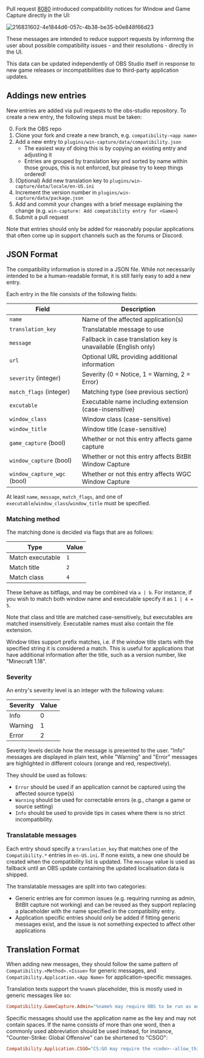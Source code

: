 Pull request [8080](https://github.com/obsproject/obs-studio/pull/8080) introduced compatibility notices for Window and Game Capture directly in the UI:

![216831602-4e1844d6-057c-4b38-be35-b0e848f66d23](https://user-images.githubusercontent.com/3123295/222756141-d15c9b6e-f8f6-486a-a673-4903e0169ed0.png)

These messages are intended to reduce support requests by informing the user about possible compatibility issues - and their resolutions - directly in the UI.

This data can be updated independently of OBS Studio itself in response to new game releases or incompatibilities due to third-party application updates.

## Addings new entries

New entries are added via pull requests to the obs-studio repository. To create a new entry, the following steps must be taken:

0. Fork the OBS repo
1. Clone your fork and create a new branch, e.g. `compatibility-<app name>`
2. Add a new entry to `plugins/win-capture/data/compatibility.json`
    + The easiest way of doing this is by copying an existing entry and adjusting it
    + Entries are grouped by translation key and sorted by name within those groups, this is not enforced, but please try to keep things ordered!
3. (Optional) Add new translation key to `plugins/win-capture/data/locale/en-US.ini`
4. Increment the version number in `plugins/win-capture/data/package.json`
5. Add and commit your changes with a brief message explaining the change (e.g. `win-capture: Add compatibility entry for <Game>`)
6. Submit a pull request

Note that entries should only be added for reasonably popular applications that often come up in support channels such as the forums or Discord.

## JSON Format

The compatibility information is stored in a JSON file. While not necessarily intended to be a human-readable format, it is still fairly easy to add a new entry.

Each entry in the file consists of the following fields:

| **Field**                   | **Description**                                                |
|-----------------------------|----------------------------------------------------------------|
| `name`                      | Name of the affected application(s)                            |
| `translation_key`           | Translatable message to use                                    |
| `message`                   | Fallback in case translation key is unavailable (English only) |
| `url`                       | Optional URL providing additional information                  |
| `severity` (integer)        | Severity (0 = Notice, 1 = Warning, 2 = Error)                  |
| `match_flags` (integer)     | Matching type (see previous section)                           |
| `excutable`                 | Executable name including extension (case-insensitive)         |
| `window_class`              | Window class (case-sensitive)                                  |
| `window_title`              | Window title (case-sensitive)                                  |
| `game_capture` (bool)       | Whether or not this entry affects game capture                 |
| `window_capture` (bool)     | Whether or not this entry affects BitBlt Window Capture        |
| `window_capture_wgc` (bool) | Whether or not this entry affects WGC Window Capture           |

At least `name`, `message`, `match_flags`, and one of `executable`/`window_class`/`window_title` must be specified.

### Matching method

The matching done is decided via flags that are as follows:

| **Type**         | **Value** |
|------------------|-----------|
| Match executable | `1`       |
| Match title      | `2`       |
| Match class      | `4`       |

These behave as bitflags, and may be combined via `a | b`. For instance, if you wish to match both window name and executable specify it as `1 | 4 = 5`.

Note that class and title are matched case-sensitively, but executables are matched insensitively. Executable names must also contain the file extension.

Window titles support prefix matches, i.e. if the window title starts with the specified string it is considered a match. This is useful for applications that have additional information after the title, such as a version number, like "Minecraft 1.18".

### Severity

An entry's severity level is an integer with the following values:

| **Severity** | **Value** |
|--------------|-----------|
| Info         | 0         |
| Warning      | 1         |
| Error        | 2         |

Severity levels decide how the message is presented to the user. "Info" messages are displayed in plain text, while "Warning" and "Error" messages are highlighted in different colours (orange and red, respectively). 

They should be used as follows:
* `Error` should be used if an application cannot be captured using the affected source type(s)
* `Warning` should be used for correctable errors (e.g., change a game or source setting)
* `Info` should be used to provide tips in cases where there is no strict incompatibility.

### Translatable messages

Each entry shoud specify a `translation_key` that matches one of the `Compatibility.*` entries in `en-US.ini`. If none exists, a new one should be created when the compatibility list is updated. The `message` value is used as fallback until an OBS update containing the updated localisation data is shipped.

The translatable messages are split into two categories:
* Generic entries are for common issues (e.g. requiring running as admin, BitBlt capture not working) and can be reused as they support replacing a placeholder with the name specified in the compatibility entry.
* Application specific entries should only be added if fitting generic messages exist, and the issue is not something expected to affect other applications

## Translation Format

When adding new messages, they should follow the same pattern of `Compatibility.<Method>.<Issue>` for generic messages, and `Compatibility.Application.<App Name>` for application-specific messages.

Translation texts support the `%name%` placeholder, this is mostly used in generic messages like so:
```ini
Compatibility.GameCapture.Admin="%name% may require OBS to be run as admin to use Game Capture."
```

Specific messages should use the application name as the key and may not contain spaces. If the name consists of more than one word, then a commonly used abbreviation should be used instead, for instance, "Counter-Strike: Global Offensive" can be shortened to "CSGO":
```ini
Compatibility.Application.CSGO="CS:GO may require the <code>--allow_third_party_software</code> launch option to use Game Capture."
```

